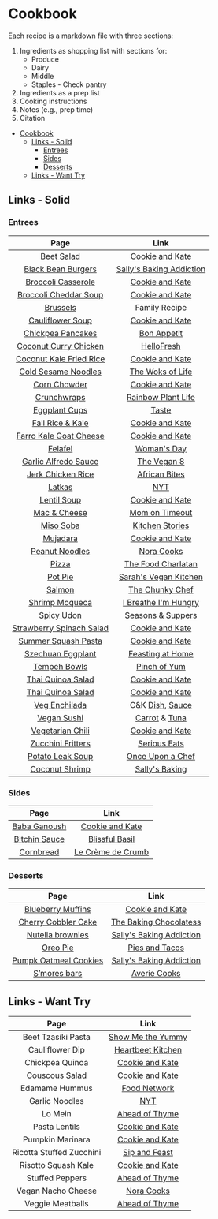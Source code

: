 # Cookbook<a name="cookbook"></a>

Each recipe is a markdown file with three sections:

1. Ingredients as shopping list with sections for:
    - Produce
    - Dairy
    - Middle
    - Staples - Check pantry
1. Ingredients as a prep list
1. Cooking instructions
1. Notes (e.g., prep time)
1. Citation

<!-- mdformat-toc start --slug=github --no-anchors --maxlevel=6 --minlevel=1 -->

- [Cookbook](#cookbook)
    - [Links - Solid](#links---solid)
        - [Entrees](#entrees)
        - [Sides](#sides)
        - [Desserts](#desserts)
    - [Links - Want Try](#links---want-try)

<!-- mdformat-toc end -->

## Links - Solid<a name="links---solid"></a>

### Entrees<a name="entrees"></a>

|                             Page                             |                                                                 Link                                                                 |
| :----------------------------------------------------------: | :----------------------------------------------------------------------------------------------------------------------------------: |
|            [Beet Salad](./1_Entrees/BeetSalad.md)            |                               [Cookie and Kate](https://cookieandkate.com/roasted-beet-salad-recipe/)                                |
|    [Black Bean Burgers](./1_Entrees/BlackBeanBurgers.md)     |                        [Sally's Baking Addiction](https://sallysbakingaddiction.com/best-black-bean-burgers/)                        |
| [Broccoli Casserole](./1_Entrees/BroccoliQuinoaCassarole.md) |                            [Cookie and Kate](https://cookieandkate.com/better-broccoli-casserole-recipe/)                            |
| [Broccoli Cheddar Soup](./1_Entrees/BroccoliCheddarSoup.md)  |              [Cookie and Kate](https://cookieandkate.com/broccoli-cheese-soup-recipe/#tasty-recipes-35739-jump-target)               |
|             [Brussels](./1_Entrees/Brussels.md)              |                                                            Family Recipe                                                             |
|      [Cauliflower Soup](./1_Entrees/CauliflowerSoup.md)      |                         [Cookie and Kate](https://cookieandkate.com/creamy-roasted-cauliflower-soup-recipe/)                         |
|     [Chickpea Pancakes](./1_Entrees/ChickpeaPancakes.md)     |                      [Bon Appetit](https://www.bonappetit.com/recipe/chickpea-pancakes-with-greens-and-cheese)                       |
|     [Coconut Curry Chicken](./1_Entrees/CoconutCurry.md)     |                   [HelloFresh](https://www.hellofresh.com/recipes/coconut-curry-chicken-5f0e135dc0902c28ff563aa3)                    |
|  [Coconut Kale Fried Rice](./1_Entrees/CoconutKaleRice.md)   |           [Cookie and Kate](https://cookieandkate.com/spicy-kale-and-coconut-fried-rice/#tasty-recipes-23595-jump-target)            |
|   [Cold Sesame Noodles](./1_Entrees/ColdSesameNoodles.md)    |                                  [The Woks of Life](https://thewoksoflife.com/cold-sesame-noodles/)                                  |
|          [Corn Chowder](./1_Entrees/CornChowder.md)          |                             [Cookie and Kate](https://cookieandkate.com/vegetarian-corn-chowder-recipe/)                             |
|          [Crunchwraps](./1_Entrees/Crunchwraps.md)           |                        [Rainbow Plant Life](https://rainbowplantlife.com/the-best-vegan-crunchwrap-supreme/)                         |
|         [Eggplant Cups](./1_Entrees/EggplantCups.md)         |                          [Taste](https://www.taste.com.au/recipes/individual-eggplant-parmigiana/gvwiks4a)                           |
|       [Fall Rice & Kale](./1_Entrees/FallRiceKale.md)        |                       [Cookie and Kate](https://cookieandkate.com/butternut-squash-wild-rice-stuffing-recipe/)                       |
|   [Farro Kale Goat Cheese](./1_Entrees/FarroGoatCheese.md)   |                          [Cookie and Kate](https://cookieandkate.com/farro-kale-goat-cheese-salad-recipe/)                           |
|              [Felafel](./1_Entrees/Falafel.md)               |             [Woman's Day](https://www.womansday.com/food-recipes/a32676061/chickpea-spinach-and-quinoa-patties-recipe/)              |
|     [Garlic Alfredo Sauce](./1_Entrees/GarlicAlfredo.md)     |                                   [The Vegan 8](https://thevegan8.com/vegan-garlic-alfredo-sauce/)                                   |
|     [Jerk Chicken Rice](./1_Entrees/JerkChickenRice.md)      |                          [African Bites](https://www.africanbites.com/one-pot-caribbean-jerk-chicken-rice/)                          |
|               [Latkas](./1_Entrees/Latkas.md)                |                               [NYT](https://cooking.nytimes.com/recipes/1015533-classic-potato-latkes)                               |
|           [Lentil Soup](./1_Entrees/LentilSoup.md)           |                                [Cookie and Kate](https://cookieandkate.com/best-lentil-soup-recipe/)                                 |
|           [Mac & Cheese](./1_Entrees/MacCheese.md)           |                      [Mom on Timeout](https://www.momontimeout.com/best-homemade-baked-mac-and-cheese-recipe/)                       |
|             [Miso Soba](./1_Entrees/MisoSoba.md)             |          [Kitchen Stories](https://www.kitchenstories.com/en/recipes/soba-noodles-with-miso-marinated-tofu-and-vegetables)           |
|             [Mujadara](./1_Entrees/Mujadara.md)              |                                    [Cookie and Kate](https://cookieandkate.com/mujaddara-recipe/)                                    |
|        [Peanut Noodles](./1_Entrees/PeanutNoodles.md)        |                                       [Nora Cooks](https://www.noracooks.com/peanut-noodles/)                                        |
|                [Pizza](./1_Entrees/Pizza.md)                 |                              [The Food Charlatan](https://thefoodcharlatan.com/homemade-pizza-recipe/)                               |
|               [Pot Pie](./1_Entrees/PotPie.md)               |                        [Sarah's Vegan Kitchen](https://sarahsvegankitchen.com/recipes/vegan-chicken-pot-pie/)                        |
|               [Salmon](./1_Entrees/Salmon.md)                |                             [The Chunky Chef](https://www.thechunkychef.com/baked-crusted-dijon-salmon/)                             |
|        [Shrimp Moqueca](./1_Entrees/ShrimpMoqueca.md)        |                      [I Breathe I'm Hungry](https://www.ibreatheimhungry.com/brazilian-shrimp-stew-moqueca-de/)                      |
|              [Spicy Udon](./1_Entrees/Udon.md)               |                [Seasons & Suppers](https://www.seasonsandsuppers.ca/15-minute-spicy-udon-vegetable-stir-fry/#recipe)                 |
| [Strawberry Spinach Salad](./1_Entrees/StrawberrySpinach.md) |                [Cookie and Kate](https://cookieandkate.com/strawberry-and-spinach-salad-with-quinoa-and-goat-cheese/)                |
|   [Summer Squash Pasta](./1_Entrees/SummerSquashPasta.md)    |                        [Cookie and Kate](https://cookieandkate.com/creamy-cherry-tomato-summer-squash-pasta/)                        |
|     [Szechuan Eggplant](./1_Entrees/SzechuanEggplant.md)     |                                 [Feasting at Home](https://www.feastingathome.com/chinese-eggplant/)                                 |
|          [Tempeh Bowls](./1_Entrees/TempehBowls.md)          |                           [Pinch of Yum](https://pinchofyum.com/fall-favorite-maple-mustard-tempeh-bowls)                            |
|     [Thai Quinoa Salad](./1_Entrees/ThaiQuinoaSalad.md)      |                            [Cookie and Kate](https://cookieandkate.com/thai-peanut-quinoa-salad-recipe/)                             |
|     [Thai Quinoa Salad](./1_Entrees/ThaiQuinoaSalad.md)      |                            [Cookie and Kate](https://cookieandkate.com/thai-peanut-quinoa-salad-recipe/)                             |
|     [Veg Enchilada](./1_Entrees/VegetarianEnchiladas.md)     |   C&K [Dish](https://cookieandkate.com/vegetarian-enchiladas-recipe/), [Sauce](https://cookieandkate.com/enchilada-sauce-recipe/)    |
|           [Vegan Sushi](./1_Entrees/VeganSushi.md)           | [Carrot](https://www.theedgyveg.com/2020/01/07/vegan-smoked-salmon/) & [Tuna](https://veganvvocals.com/2021/08/13/vegan-tuna-sushi/) |
|      [Vegetarian Chili](./1_Entrees/VegetarianChili.md)      |                                [Cookie and Kate](https://cookieandkate.com/vegetarian-chili-recipe/)                                 |
|     [Zucchini Fritters](./1_Entrees/ZucchiniFritters.md)     |              [Serious Eats](https://www.seriouseats.com/kolokithokeftedes-greek-zucchini-fritters-with-tzatziki-recipe)              |
|      [Potato Leak Soup](./1_Entrees/PotatoLeakSoup.md)       |                           [Once Upon a Chef](https://www.onceuponachef.com/recipes/potato-leek-soup.html)                            |
|        [Coconut Shrimp](./1_Entrees/CoconutShrimp.md)        |                               [Sally's Baking](https://sallysbakingaddiction.com/easy-coconut-shrimp/)                               |

### Sides<a name="sides"></a>

|                   Page                   |                                                      Link                                                      |
| :--------------------------------------: | :------------------------------------------------------------------------------------------------------------: |
| [Baba Ganoush](./2_Sides/BabaGanoush.md) |     [Cookie and Kate](https://cookieandkate.com/epic-baba-ganoush-recipe/#tasty-recipes-26511-jump-target)     |
| [Bitchin Sauce](./2_Sides/BitchinDip.md) |       [Blissful Basil](https://www.blissfulbasil.com/bitchin-sauce-copycat/#wprm-recipe-container-30640)       |
|   [Cornbread](./2_Sides/Cornbread.md)    | [Le Crème de Crumb](https://www.lecremedelacrumb.com/best-super-moist-cornbread/#wprm-recipe-container-27011) |

### Desserts<a name="desserts"></a>

|                             Page                             |                                                              Link                                                               |
| :----------------------------------------------------------: | :-----------------------------------------------------------------------------------------------------------------------------: |
|    [Blueberry Muffins](./3_Desserts/BlueberryMuffins.md)     |                             [Cookie and Kate](https://cookieandkate.com/healthy-blueberry-muffins/)                             |
|   [Cherry Cobbler Cake](./3_Desserts/CherryCobblerCake.md)   |                 [The Baking Chocolatess](https://www.thebakingchocolatess.com/sour-cherry-cobbler-coffee-cake/)                 |
|     [Nutella brownies](./3_Desserts/NutellaBrownies.md)      |                         [Sally's Baking Addiction](https://sallysbakingaddiction.com/nutella-brownies/)                         |
|             [Oreo Pie](./3_Desserts/OreoPie.md)              |                              [Pies and Tacos](https://www.piesandtacos.com/cookies-and-cream-pie/)                              |
| [Pumpk Oatmeal Cookies](./3_Desserts/PumpkOatmealCookies.md) | [Sally's Baking Addiction](https://sallysbakingaddiction.com/chewy-pumpkin-oatmeal-chocolate-chip-cookies/#tasty-recipes-67515) |
|          [S’mores bars](./3_Desserts/SmoresBars.md)          |               [Averie Cooks](https://www.averiecooks.com/soft-and-gooey-loaded-smores-bars/#mv-creation-778-jtr)                |

## Links - Want Try<a name="links---want-try"></a>

|           Page           |                                                              Link                                                              |
| :----------------------: | :----------------------------------------------------------------------------------------------------------------------------: |
|    Beet Tzasiki Pasta    |                               [Show Me the Yummy](https://showmetheyummy.com/beet-pasta-recipe/)                               |
|     Cauliflower Dip      |                       [Heartbeet Kitchen](https://heartbeetkitchen.com/creamy-roasted-cauliflower-dip/)                        |
|     Chickpea Quinoa      |                       [Cookie and Kate](https://cookieandkate.com/herbed-quinoa-chickpea-salad-recipe/)                        |
|      Couscous Salad      |                       [Cookie and Kate](https://cookieandkate.com/mediterranean-couscous-salad-recipe/)                        |
|      Edamame Hummus      |             [Food Network](https://www.foodnetwork.com/recipes/food-network-kitchen/edamame-hummus-recipe-1928183)             |
|      Garlic Noodles      |           [NYT](https://cooking.nytimes.com/recipes/1023012-san-francisco-style-vietnamese-american-garlic-noodles)            |
|         Lo Mein          |                         [Ahead of Thyme](https://www.aheadofthyme.com/2017/04/easy-15-minute-lo-mein/)                         |
|      Pasta Lentils       |                      [Cookie and Kate](https://cookieandkate.com/hearty-spaghetti-with-lentils-marinara/)                      |
|     Pumpkin Marinara     |                          [Cookie and Kate](https://cookieandkate.com/creamy-pumpkin-marinara-recipe/)                          |
| Ricotta Stuffed Zucchini |                         [Sip and Feast](https://www.sipandfeast.com/ricotta-stuffed-zucchini/#recipe)                          |
|   Risotto Squash Kale    |                           [Cookie and Kate](https://cookieandkate.com/steel-cut-oat-risotto-recipe/)                           |
|     Stuffed Peppers      |                        [Ahead of Thyme](https://www.aheadofthyme.com/easy-vegan-stuffed-bell-peppers/)                         |
|    Vegan Nacho Cheese    |                             [Nora Cooks](https://www.noracooks.com/easy-vegan-nacho-cheese-sauce/)                             |
|     Veggie Meatballs     | [Ahead of Thyme](https://www.aheadofthyme.com/2016/03/quinoa-cauliflower-and-chickpea-vegetarian-meatballs-with-tahini-sauce/) |

